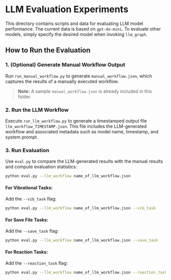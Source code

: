 # LLM Evaluation Experiments

This directory contains scripts and data for evaluating LLM model performance. The current data is based on `gpt-4o-mini`. To evaluate other models, simply specify the desired model when invoking `llm_graph`.

## How to Run the Evaluation

### 1. (Optional) Generate Manual Workflow Output
Run `run_manual_workflow.py` to generate `manual_workflow.json`, which captures the results of a manually executed workflow.  
> **Note:** A sample `manual_workflow.json` is already included in this folder.

### 2. Run the LLM Workflow
Execute `run_llm_workflow.py` to generate a timestamped output file `llm_workflow_TIMESTAMP.json`. This file includes the LLM-generated workflow and associated metadata such as model name, timestamp, and system prompt.

### 3. Run Evaluation
Use `eval.py` to compare the LLM-generated results with the manual results and compute evaluation statistics:

```bash
python eval.py --llm_workflow name_of_llm_workflow.json
```

#### For Vibrational Tasks:
Add the `--vib_task` flag:

```bash
python eval.py --llm_workflow name_of_llm_workflow.json --vib_task
```
#### For Save File Tasks:
Add the `--save_task` flag:

```bash
python eval.py --llm_workflow name_of_llm_workflow.json --save_task
```
#### For Reaction Tasks:
Add the `--reaction_task` flag:

```bash
python eval.py --llm_workflow name_of_llm_workflow.json --reaction_task
```
